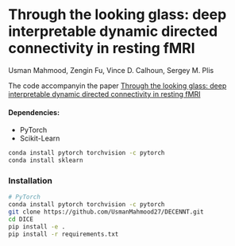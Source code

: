 # Through the looking glass: deep interpretable dynamic directed connectivity in resting fMRI

Usman Mahmood, Zengin Fu, Vince D. Calhoun, Sergey M. Plis

The code accompanyin the paper [Through the looking glass: deep interpretable dynamic directed connectivity in resting fMRI](https://www.sciencedirect.com/science/article/pii/S1053811922008588)








#### Dependencies:
* PyTorch
* Scikit-Learn


```bash
conda install pytorch torchvision -c pytorch
conda install sklearn
```

### Installation 

```bash
# PyTorch
conda install pytorch torchvision -c pytorch
git clone https://github.com/UsmanMahmood27/DECENNT.git
cd DICE
pip install -e .
pip install -r requirements.txt
```


